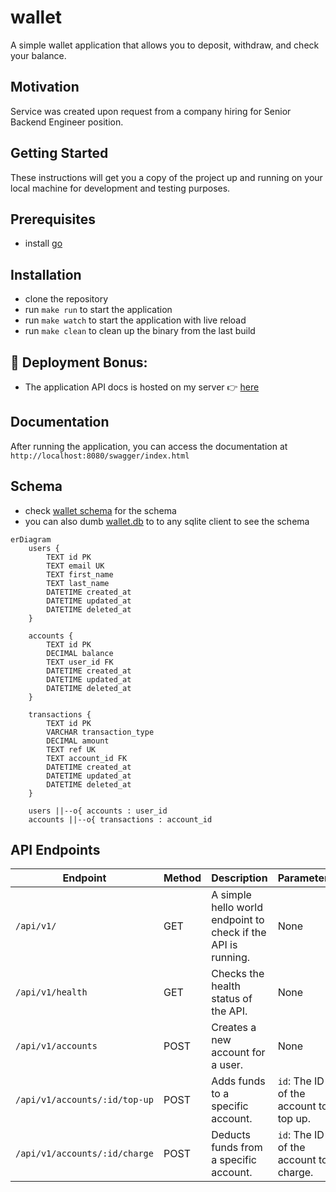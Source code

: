 # wallet

A simple wallet application that allows you to deposit, withdraw, and check your balance.

## Motivation

Service was created upon request from a company hiring for Senior Backend Engineer position.

## Getting Started

These instructions will get you a copy of the project up and running on your local machine for development and testing purposes.

## Prerequisites

- install [go](https://go.dev/doc/install)

## Installation

- clone the repository
- run `make run` to start the application
- run `make watch` to start the application with live reload
- run `make clean` to clean up the binary from the last build

## 🚀️ Deployment Bonus:

- The application API docs is hosted on my server 👉️ [here](http://198.199.64.195:8082/swagger/index.html)

## Documentation

After running the application, you can access the documentation at `http://localhost:8080/swagger/index.html`


## Schema

- check [wallet schema](wallet-schema.sql) for the schema
- you can also dumb [wallet.db](wallet.db) to to any sqlite client to see the schema

```mermaid
erDiagram
    users {
        TEXT id PK
        TEXT email UK
        TEXT first_name
        TEXT last_name
        DATETIME created_at
        DATETIME updated_at
        DATETIME deleted_at
    }

    accounts {
        TEXT id PK
        DECIMAL balance
        TEXT user_id FK
        DATETIME created_at
        DATETIME updated_at
        DATETIME deleted_at
    }

    transactions {
        TEXT id PK
        VARCHAR transaction_type
        DECIMAL amount
        TEXT ref UK
        TEXT account_id FK
        DATETIME created_at
        DATETIME updated_at
        DATETIME deleted_at
    }

    users ||--o{ accounts : user_id
    accounts ||--o{ transactions : account_id
```

## API Endpoints

| Endpoint                          | Method | Description                                      | Parameters                     | Body
|-----------------------------------|--------|--------------------------------------------------|--------------------------------|--------------------|
| `/api/v1/`                        | GET    | A simple hello world endpoint to check if the API is running. | None              | None                           |
| `/api/v1/health`                  | GET    | Checks the health status of the API.             | None                           | None                           |
| `/api/v1/accounts`                | POST   | Creates a new account for a user.                | None                           | `{"email", "first_name", "last_name"}` |
| `/api/v1/accounts/:id/top-up`     | POST   | Adds funds to a specific account.                | `id`: The ID of the account to top up. | `{"amount"}` |
| `/api/v1/accounts/:id/charge`     | POST   | Deducts funds from a specific account.           | `id`: The ID of the account to charge. | `{"amount"}` |

